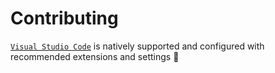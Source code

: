 # Contributing

[`Visual Studio Code`](https://code.visualstudio.com) is natively supported and configured with recommended extensions and settings :tada:

<!-- TODO -->
